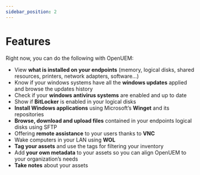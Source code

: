 ```yaml
---
sidebar_position: 2
---
```


# Features

Right now, you can do the following with OpenUEM:

- View **what is installed on your endpoints** (memory, logical disks, shared resources, printers, network adapters, software…)
- Know if your windows systems have all the **windows updates** applied and browse the updates history
- Check if your **windows antivirus systems** are enabled and up to date
- Show if **BitLocker** is enabled in your logical disks
- **Install Windows applications** using Microsoft’s **Winget** and its repositories
- **Browse, download and upload files** contained in your endpoints logical disks using SFTP
- Offering **remote assistance** to your users thanks to **VNC**
- Wake computers in your LAN using **WOL**
- **Tag your assets** and use the tags for filtering your inventory
- Add **your own metadata** to your assets so you can align OpenUEM to your organization’s needs
- **Take notes** about your assets
